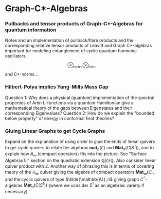 # Graph-C*-Algebras
### Pullbacks and tensor products of Graph-C*-Algebras for quantum information
Notes and an implementation of pullback/fibre products and the corresponding relative tensor products of Leavitt and Graph C*-algebras important for modeling entanglement of cyclic quantum harmonic oscillators. 

$$\otimes_{max}, \otimes_{min},$$ and C*-norms...

### Hilbert-Polya implies Yang-Mills Mass Gap
Question 1: Why does a physical (quantum) implementation of the spectral properties of Artin L-functions via a quantum Hamiltonian give a mathematical theory of the gaps between Eigenstates and their corresponding Eigenvalues?
Question 2: How do we explain the "bounded below property" of energy in conformal field theories?

### Gluing Linear Graphs to get Cycle Graphs
Expand on the explanation of using order to glue the ends of linear quivers to get cycle quivers to relate the algebras $\mathbf{mat}_n(\mathbb{C})$ and $\mathbf{Mat}_n(C(S^1))$, and to explain how $A_{\infty}$ (compact operators) fits into the picture. See "Surface Algebras III" section on the quadratic extension $\mathbb{Q}(i)/\mathbb{Q}$. Also consider linear quiver product with $\mathbb{Z}$. Another way of phrasing this is in terms of covering theory of the $\mathbb{A}_{\infty}$ quiver giving the algebra of compact operators $\mathbf{Mat}_{\infty}(\mathbb{C})$, and the cyclic quivers of type $\tilde{\mathbb{A}}_n$ giving graph $C^*$-algebras $\mathbf{Mat}_n(C(S^1))$ (where we consider $S^1$ as an algebraic variety if necessary). 
